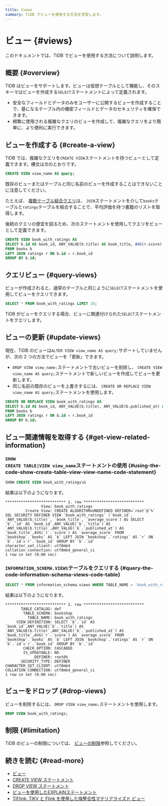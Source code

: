 ```yaml
---
title: Views
summary: TiDB でビューを使用する方法を学習します。
---
```


# ビュー {#views}

このドキュメントでは、TiDB でビューを使用する方法について説明します。

## 概要 {#overview}

TiDB はビューをサポートします。ビューは仮想テーブルとして機能し、そのスキーマはビューを作成する`SELECT`ステートメントによって定義されます。

-   安全なフィールドとデータのみをユーザーに公開するビューを作成することで、基になるテーブル内の機密フィールドとデータのセキュリティを確保できます。
-   頻繁に使用される複雑なクエリのビューを作成して、複雑なクエリをより簡単に、より便利に実行できます。

## ビューを作成する {#create-a-view}

TiDB では、複雑なクエリを`CREATE VIEW`ステートメントを持つビューとして定義できます。構文は次のとおりです。

```sql
CREATE VIEW view_name AS query;
```

既存のビューまたはテーブルと同じ名前のビューを作成することはできないことに注意してください。

たとえば、 [複数テーブル結合クエリ](/develop/dev-guide-join-tables.md)は、 `JOIN`ステートメントを介して`books`テーブルと`ratings`テーブルを結合することで、平均評価を持つ書籍のリストを取得します。

後続のクエリの便宜を図るため、次のステートメントを使用してクエリをビューとして定義できます。

```sql
CREATE VIEW book_with_ratings AS
SELECT b.id AS book_id, ANY_VALUE(b.title) AS book_title, AVG(r.score) AS average_score
FROM books b
LEFT JOIN ratings r ON b.id = r.book_id
GROUP BY b.id;
```

## クエリビュー {#query-views}

ビューが作成されると、通常のテーブルと同じように`SELECT`ステートメントを使用してビューをクエリできます。

```sql
SELECT * FROM book_with_ratings LIMIT 10;
```

TiDB がビューをクエリする場合、ビューに関連付けられた`SELECT`ステートメントをクエリします。

## ビューの更新 {#update-views}

現在、TiDB のビューは`ALTER VIEW view_name AS query;`サポートしていませんが、次の 2 つの方法でビューを「更新」できます。

-   `DROP VIEW view_name;`ステートメントで古いビューを削除し、 `CREATE VIEW view_name AS query;`ステートメントで新しいビューを作成してビューを更新します。
-   同じ名前の既存のビューを上書きするには、 `CREATE OR REPLACE VIEW view_name AS query;`ステートメントを使用します。

```sql
CREATE OR REPLACE VIEW book_with_ratings AS
SELECT b.id AS book_id, ANY_VALUE(b.title), ANY_VALUE(b.published_at) AS book_title, AVG(r.score) AS average_score
FROM books b
LEFT JOIN ratings r ON b.id = r.book_id
GROUP BY b.id;
```

## ビュー関連情報を取得する {#get-view-related-information}

### <code>SHOW CREATE TABLE|VIEW view_name</code>ステートメントの使用 {#using-the-code-show-create-table-view-view-name-code-statement}

```sql
SHOW CREATE VIEW book_with_ratings\G
```

結果は以下のようになります。

    *************************** 1. row ***************************
                    View: book_with_ratings
             Create View: CREATE ALGORITHM=UNDEFINED DEFINER=`root`@`%` SQL SECURITY DEFINER VIEW `book_with_ratings` (`book_id`, `ANY_VALUE(b.title)`, `book_title`, `average_score`) AS SELECT `b`.`id` AS `book_id`,ANY_VALUE(`b`.`title`) AS `ANY_VALUE(b.title)`,ANY_VALUE(`b`.`published_at`) AS `book_title`,AVG(`r`.`score`) AS `average_score` FROM `bookshop`.`books` AS `b` LEFT JOIN `bookshop`.`ratings` AS `r` ON `b`.`id`=`r`.`book_id` GROUP BY `b`.`id`
    character_set_client: utf8mb4
    collation_connection: utf8mb4_general_ci
    1 row in set (0.00 sec)

### <code>INFORMATION_SCHEMA.VIEWS</code>テーブルをクエリする {#query-the-code-information-schema-views-code-table}

```sql
SELECT * FROM information_schema.views WHERE TABLE_NAME = 'book_with_ratings'\G
```

結果は以下のようになります。

    *************************** 1. row ***************************
           TABLE_CATALOG: def
            TABLE_SCHEMA: bookshop
              TABLE_NAME: book_with_ratings
         VIEW_DEFINITION: SELECT `b`.`id` AS `book_id`,ANY_VALUE(`b`.`title`) AS `ANY_VALUE(b.title)`,ANY_VALUE(`b`.`published_at`) AS `book_title`,AVG(`r`.`score`) AS `average_score` FROM `bookshop`.`books` AS `b` LEFT JOIN `bookshop`.`ratings` AS `r` ON `b`.`id`=`r`.`book_id` GROUP BY `b`.`id`
            CHECK_OPTION: CASCADED
            IS_UPDATABLE: NO
                 DEFINER: root@%
           SECURITY_TYPE: DEFINER
    CHARACTER_SET_CLIENT: utf8mb4
    COLLATION_CONNECTION: utf8mb4_general_ci
    1 row in set (0.00 sec)

## ビューをドロップ {#drop-views}

ビューを削除するには、 `DROP VIEW view_name;`ステートメントを使用します。

```sql
DROP VIEW book_with_ratings;
```

## 制限 {#limitation}

TiDB のビューの制限については、 [ビューの制限](/views.md#limitations)参照してください。

## 続きを読む {#read-more}

-   [ビュー](/views.md)
-   [CREATE VIEW ステートメント](/sql-statements/sql-statement-create-view.md)
-   [DROP VIEW ステートメント](/sql-statements/sql-statement-drop-view.md)
-   [ビューを使用したEXPLAINステートメント](/explain-views.md)
-   [TiFlink: TiKV と Flink を使用した強整合性マテリアライズド ビュー](https://github.com/tiflink/tiflink)
